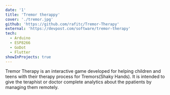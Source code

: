 ```yaml
---
date: '1'
title: 'Tremor therappy'
cover: './tremor.jpg'
github: 'https://github.com/rafitc/Tremor-Therapy'
external: 'https://devpost.com/software/tremor-therapy'
tech:
  - Arduino
  - ESP8266
  - GoDot
  - Flutter
showInProjects: true
---
```


Tremor Therapy is an interactive game developed for helping children and teens with their therapy process for Tremors(Shaky Hands). It is intended to give the teraphist or doctor complete analytics about the ppatients by managing them remotely.

